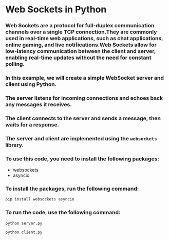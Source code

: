 # Web Sockets in Python

### Web Sockets are a protocol for full-duplex communication channels over a single TCP connection.They are commonly used in real-time web applications, such as chat applications, online gaming, and live notifications.Web Sockets allow for low-latency communication between the client and server, enabling real-time updates without the need for constant polling.
### In this example, we will create a simple WebSocket server and client using Python.


### The server listens for incoming connections and echoes back any messages it receives.

### The client connects to the server and sends a message, then waits for a response.

### The server and client are implemented using the `websockets` library.



### To use this code, you need to install the following packages:
- websockets
- asyncio

### To install the packages, run the following command:
```bash
pip install websockets asyncio
```

### To run the code, use the following command:
```bash
python server.py
```
```bash
python client.py
```


